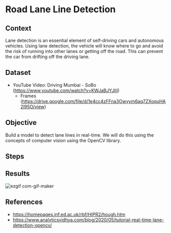 # Road Lane Line Detection
## Context
Lane detection is an essential element of self-driving cars and autonomous vehicles. Using lane detection, the vehicle will know where to go and avoid the risk of running into other lanes or getting off the road. This can prevent the car from drifting off the driving lane. 
## Dataset
* YouTube Video: Driving Mumbai - SoBo (https://www.youtube.com/watch?v=KWJaBJYJIjI)
    * Frames (https://drive.google.com/file/d/1e4cc4zFFna3Owyym6aq7ZXoquHA2l95O/view)
## Objective
Build a model to detect lane lines in real-time. We will do this using the concepts of computer vision using the OpenCV library.
## Steps


## Results

![ezgif com-gif-maker](https://user-images.githubusercontent.com/77241761/156899304-08e49bb9-9dec-4bbc-84f2-6a7aca75fd15.gif)


## References
* https://homepages.inf.ed.ac.uk/rbf/HIPR2/hough.htm
* https://www.analyticsvidhya.com/blog/2020/05/tutorial-real-time-lane-detection-opencv/
